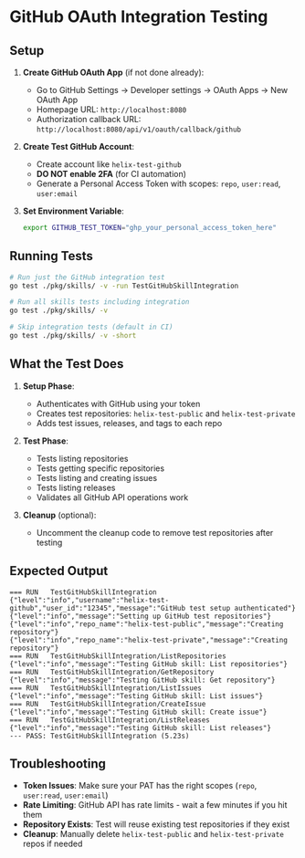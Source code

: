 # GitHub OAuth Integration Testing

## Setup

1. **Create GitHub OAuth App** (if not done already):
   - Go to GitHub Settings → Developer settings → OAuth Apps → New OAuth App
   - Homepage URL: `http://localhost:8080`
   - Authorization callback URL: `http://localhost:8080/api/v1/oauth/callback/github`

2. **Create Test GitHub Account**:
   - Create account like `helix-test-github`
   - **DO NOT enable 2FA** (for CI automation)
   - Generate a Personal Access Token with scopes: `repo`, `user:read`, `user:email`

3. **Set Environment Variable**:
   ```bash
   export GITHUB_TEST_TOKEN="ghp_your_personal_access_token_here"
   ```

## Running Tests

```bash
# Run just the GitHub integration test
go test ./pkg/skills/ -v -run TestGitHubSkillIntegration

# Run all skills tests including integration
go test ./pkg/skills/ -v

# Skip integration tests (default in CI)
go test ./pkg/skills/ -v -short
```

## What the Test Does

1. **Setup Phase**:
   - Authenticates with GitHub using your token
   - Creates test repositories: `helix-test-public` and `helix-test-private`
   - Adds test issues, releases, and tags to each repo

2. **Test Phase**:
   - Tests listing repositories
   - Tests getting specific repositories  
   - Tests listing and creating issues
   - Tests listing releases
   - Validates all GitHub API operations work

3. **Cleanup** (optional):
   - Uncomment the cleanup code to remove test repositories after testing

## Expected Output

```
=== RUN   TestGitHubSkillIntegration
{"level":"info","username":"helix-test-github","user_id":"12345","message":"GitHub test setup authenticated"}
{"level":"info","message":"Setting up GitHub test repositories"}
{"level":"info","repo_name":"helix-test-public","message":"Creating repository"}
{"level":"info","repo_name":"helix-test-private","message":"Creating repository"}
=== RUN   TestGitHubSkillIntegration/ListRepositories
{"level":"info","message":"Testing GitHub skill: List repositories"}
=== RUN   TestGitHubSkillIntegration/GetRepository
{"level":"info","message":"Testing GitHub skill: Get repository"}
=== RUN   TestGitHubSkillIntegration/ListIssues
{"level":"info","message":"Testing GitHub skill: List issues"}
=== RUN   TestGitHubSkillIntegration/CreateIssue
{"level":"info","message":"Testing GitHub skill: Create issue"}
=== RUN   TestGitHubSkillIntegration/ListReleases
{"level":"info","message":"Testing GitHub skill: List releases"}
--- PASS: TestGitHubSkillIntegration (5.23s)
```

## Troubleshooting

- **Token Issues**: Make sure your PAT has the right scopes (`repo`, `user:read`, `user:email`)
- **Rate Limiting**: GitHub API has rate limits - wait a few minutes if you hit them
- **Repository Exists**: Test will reuse existing test repositories if they exist
- **Cleanup**: Manually delete `helix-test-public` and `helix-test-private` repos if needed 